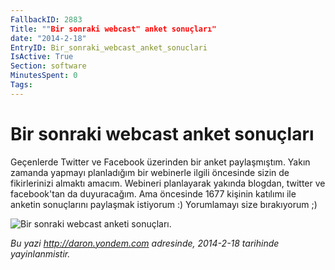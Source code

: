 ```yaml
---
FallbackID: 2883
Title: ""Bir sonraki webcast" anket sonuçları"
date: "2014-2-18"
EntryID: Bir_sonraki_webcast_anket_sonuclari
IsActive: True
Section: software
MinutesSpent: 0
Tags: 
---
```

# Bir sonraki webcast anket sonuçları
Geçenlerde Twitter ve Facebook üzerinden bir anket paylaşmıştım. Yakın
zamanda yapmayı planladığım bir webinerle ilgili öncesinde sizin de
fikirlerinizi almaktı amacım. Webineri planlayarak yakında blogdan,
twitter ve facebook'tan da duyuracağım. Ama öncesinde 1677 kişinin
katılımı ile anketin sonuçlarını paylaşmak istiyorum :) Yorumlamayı size
bırakıyorum ;)

![Bir sonraki webcast anketi
sonuçları.](media/Bir_sonraki_webcast_anket_sonuclari/info.jpg)



*Bu yazi http://daron.yondem.com adresinde, 2014-2-18 tarihinde yayinlanmistir.*
